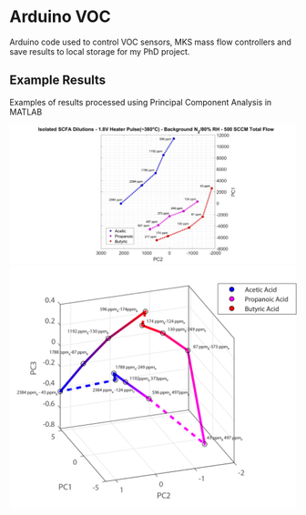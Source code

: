 # Arduino VOC 

Arduino code used to control VOC sensors, MKS mass flow controllers and save results to local storage for my PhD project.

## Example Results

Examples of results processed using Principal Component Analysis in MATLAB

![PCA Analysis](./isomodel.jpg)
![PCA Analysis](./binary2.png)
